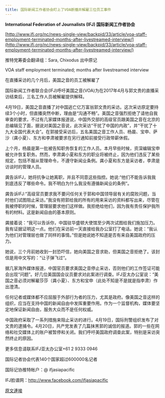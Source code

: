 ```yaml
---
title: 国际新闻工作者协会盯上了VOA断播并解雇三位员工事件
---
```


**International Federation of Journalists (IFJ) 国际新闻工作者协会**








[http://www.ifj.org/nc/news-single-view/backpid/33/article/voa-staff-employment-terminated-months-after-livestreamed-interview/](http://www.ifj.org/nc/news-single-view/backpid/33/article/voa-staff-employment-terminated-months-after-livestreamed-interview/)








推特党筹委会翻译组：Sara, Chixodus 出中原记 








VOA staff employment terminated; months after livestreamed interview



在直播采访的几个月后，美国之音的员工被解雇了








国际新闻工作者联合会(IFJ)呼吁美国之音(VOA)为在2017年4月与郭文贵的直播采访结束后，三名工作人员被解雇提供解释。








4月19日，美国之音直播了对中国逃亡亿万富翁郭文贵的采访。这次采访原定要持续3个小时，但直播突然中断，理由是“沟通不畅”。美国之音强烈拒绝了请他自我审查的要求，不过有几家媒体报道说，中国外交部的高级官员跟美国之音在北京的总编辑见了面，据说对美国之音说，此次采访“干扰了中国的内政”，并“干扰了十九大全国代表大会”。在郭接受采访后，五名美国之音工作人员、杨晨、宝申、萨沙（龚小夏）、东方和李肃被要求在另行通知前接受行政带薪休假。








上个月，杨晨是第一批被告知职务恢复的工作人员。本月早些时候，资深编辑宝申被允许恢复职务。然而，李肃龚小夏和东方的职业将被终止，因为他们违反了某些规定，包括不服从管理命令，不遵守新闻业条例。龚小夏和东方是采访者，李肃是访谈时的管理人员。








龚告诉IFJ，她将抗争让她离职，并且不同意这些指控。她说:“他们不能告诉我我到底违反了哪些命令。我不明白为什么我没有遵循新闻业的条例“。








龚告诉IFJ:“高级官员要求我不要问任何关于郭和中国领导层有关的腐败问题，当时他们试图阻止采访。”我没有把郭给我的所有的用来采访的资料都写出来，尽管在我被停职的时候，管理层要求他们这样做。我拒绝给他们，因为我有责任保护我所有的材料。这是新闻自由的基本原则。








龚接着说：“我可以告诉你，中国驻华盛顿大使馆至少两次试图给我们施加压力。我有证据证明这一点。他们在采访前一天直接给我办公室打了电话。她说：“我认为他们对管理层也做了同样的事情。”但是她说她不知道是否有来自美国政府的压力。








她说，三个月前她收到一封恐吓信，她向美国之音求助，但美国之音拒绝了。该封信是用中文写的：“让子弹飞过“。








据几家海外媒体报道，中国官员要求美国之音停止采访，否则他们的工作签证可能会出现“问题”。好几位美国国会议员要求对此案进行调查。IFJ亚太办公室说：“美国之音必须对解雇莎莎（龚小夏）、东方和宝申（此处不知是不是就是指李肃）作出澄清。








任何记者或媒体都不应屈服于外部行为者的压力，尤其是政府。像美国之音这样的组织，应当在支持中国的新闻自由中发挥重要作用。作为一个监督机构，媒体要坚定地保证新闻自由，服务大众而不是任何权威。








中国政府采取了一系列措施来阻止采访的进行。4月19日，国际刑警组织发布了对文贵的逮捕令。4月20日，共产党发表了几篇抹黑郭的诚信的报道。郭的一些在网络和社交媒体上的账户被暂停和关闭。我们呼吁美国政府调查此案，特别是采访突然终止的原因。








更多信息请联系IFJ亚太办公室+61 2 9333 0946



国际记者协会代表140个国家超过600000名记者



国际记协推特帐户：@ ifjasiapacific



IFJ脸谱网：http://www.facebook.com/ifjasiapacific

[原文連接](http://littleantvoice.blogspot.com/2018/04/voa.html)
